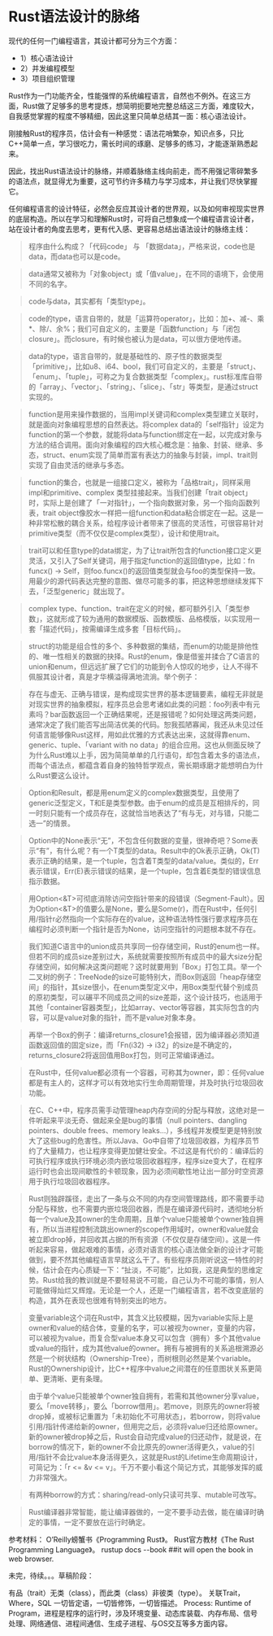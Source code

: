 # Rust语法设计的脉络

现代的任何一门编程语言，其设计都可分为三个方面：

- 1）核心语法设计
- 2）并发编程模型
- 3）项目组织管理

Rust作为一门功能齐全，性能强悍的系统编程语言，自然也不例外。在这三方面，Rust做了足够多的思考提炼，想简明扼要地完整总结这三方面，难度较大，自我感觉掌握的程度不够精细，因此这里只简单总结其一面：核心语法设计。

刚接触Rust的程序员，估计会有一种感觉：语法花哨繁杂，知识点多，只比C++简单一点，学习很吃力，需长时间的琢磨、足够多的练习，才能逐渐熟悉起来。

因此，找出Rust语法设计的脉络，并顺着脉络主线向前走，而不用强记零碎繁多的语法点，就显得尤为重要，这可节约许多精力与学习成本，并让我们尽快掌握它。

任何编程语言的设计特征，必然会反应其设计者的世界观，以及如何审视现实世界的底层构造。所以在学习和理解Rust时，可将自己想象成一个编程语言设计者，站在设计者的角度去思考，更有代入感、更容易总结出语法设计的脉络主线：

> 程序由什么构成？「代码code」 与 「数据data」，严格来说，code也是data，而data也可以是code。

> data通常又被称为「对象object」或「值value」，在不同的语境下，会使用不同的名字。

> code与data，其实都有「类型type」。

> code的type，语言自带的，就是「运算符operator」，比如：加+、减-、乘*、除/、余%；我们可自定义的，主要是「函数function」与「闭包closure」。而closure，有时候也被认为是data，可以很方便地传递。

> data的type，语言自带的，就是基础性的、原子性的数据类型「primitive」，比如u8、i64、bool，我们可自定义的，主要是「struct」、「enum」、「tuple」，可称之为复合数据类型「complex」。rust标准库自带的「array」、「vector」、「string」、「slice」、「str」等类型，是通过struct实现的。

> function是用来操作数据的，当用impl关键词和complex类型建立关联时，就是面向对象编程思想的自然表达。将complex data的「self指针」设定为function的第一个参数，就能将data与function绑定在一起，以完成对象与方法的结合调用。面向对象编程的四大核心概念是：抽象、封装、继承、多态，struct、enum实现了简单而富有表达力的抽象与封装，impl、trait则实现了自由灵活的继承与多态。

> function的集合，也就是一组接口定义，被称为「品格trait」，同样采用impl和primitive、complex 类型挂接起来。当我们创建「trait object」时，实际上是创建了「一对指针」，一个指向数据对象，另一个指向函数列表，trait object像胶水一样把一组function和data粘合绑定在一起。这是一种非常松散的耦合关系，给程序设计者带来了很高的灵活性，可很容易针对primitive类型（而不仅仅是complex类型），设计和使用trait。

> trait可以和任意type的data绑定，为了让trait所包含的function接口定义更灵活，又引入了Self关键词，用于指定function的返回值type，比如：fn funcx() -> Self，则foo.funcx()的返回值类型就会与foo的类型保持一致。用最少的源代码表达完整的意图、做尽可能多的事，把这种思想继续发挥下去，「泛型generic」就出现了。

> complex type、function、trait在定义的时候，都可额外引入「类型参数」，这就形成了较为通用的数据模版、函数模版、品格模版，以实现用一套「描述代码」，按需编译生成多套「目标代码」。

> struct的功能是组合性的多个、多种数据的集结，而enum的功能是排他性的、唯一性相关的数据的抉择。Rust的enum，像是借鉴并揉合了C语言的union和enum，但远远扩展了它们的功能到令人惊叹的地步，让人不得不佩服其设计者，真是才华横溢得满地流淌。举个例子：

> 存在与虚无、正确与错误，是构成现实世界的基本逻辑要素，编程无非就是对现实世界的抽象模拟，程序员总会思考诸如此类的问题：foo列表中有元素吗？bar函数返回一个正确结果呢，还是报错呢？如何处理这两类问题，通常决定了我们能否写出简洁优美的代码。恕我孤陋寡闻，我还从未见过任何语言能够像Rust这样，用如此优雅的方式表达出来，这就得靠enum、generic、tuple、「variant with no data」的组合应用。这也从侧面反映了为什么Rust难以上手，因为简简单单的几行语句，却包含着太多的语法点，而每个语法点，都蕴含着自身的独特哲学观点，需长期琢磨才能想明白为什么Rust要这么设计。

> Option和Result，都是用enum定义的complex数据类型，且使用了generic泛型定义，T和E是类型参数。由于enum的成员是互相排斥的，同一时刻只能有一个成员存在，这就恰当地表达了“有与无，对与错，只能二选一”的情景。

> Option中的None表示“无”，不包含任何数据的变量，很神奇吧？Some表示“有”，有什么呢？有一个T类型的data。Result中的Ok表示正确，Ok(T)表示正确的结果，是一个tuple，包含着T类型的data/value。类似的，Err表示错误，Err(E)表示错误的结果，是一个tuple，包含着E类型的错误信息指示数据。

> 用Option<&T>可彻底消除访问空指针带来的段错误（Segment-Fault）。因为Option<&T>的值要么是None，要么是Some(r)，而在Rust中，任何引用/指针r必然指向一个实际存在的value，这种语法特性强行要求程序员在编程时必须判断一个指针是否为None，访问空指针的问题根本就不存在。

> 我们知道C语言中的union成员共享同一份存储空间，Rust的enum也一样。但若不同的成员size差别过大，系统就需要按照所有成员中的最大size分配存储空间，如何解决这类问题呢？这时就要用到「Box」打包工具。举一个二叉树的例子：TreeNode<T>的size可能特别大，而Box则返回「heap存储空间」的指针，其size很小，在enum类型定义中，用Box类型代替个别成员的原初类型，可以碾平不同成员之间的size差距，这个设计技巧，也适用于其他「container容器类型」，比如array、vector等容器，其实际包含的内容，可以是value对象的指针，而不是value对象本身。


> 再举一个Box的例子：编译returns_closure1会报错，因为编译器必须知道函数返回值的固定size，而「Fn(i32) -> i32」的size是不确定的，returns_closure2将返回值用Box打包，则可正常编译通过。

> 在Rust中，任何value都必须有一个容器，可称其为owner，即：任何value都是有主人的，这样才可以有效地实行生命周期管理，并及时执行垃圾回收功能。

> 在C、C++中，程序员需手动管理heap内存空间的分配与释放，这绝对是一件听起来平淡无奇、做起来全是bug的事情（null pointers、dangling pointers、double frees、memory leaks...），多线程并发模型更是特别放大了这些bug的危害性。所以Java、Go中自带了垃圾回收器，为程序员节约了大量精力，也让程序变得更加健壮安全。不过这是有代价的：编译后的可执行程序或执行环境必须内嵌垃圾回收器程序，程序size变大了，在程序运行时也会出现间歇性的卡顿现象，因为必须间歇性地让出一部分时空资源用于执行垃圾回收器程序。

> Rust则独辟蹊径，走出了一条与众不同的内存空间管理路线，即不需要手动分配与释放，也不需要内嵌垃圾回收器，而是在编译源代码时，透彻地分析每一个value及其owner的生命周期，且单个value只能被单个owner独自拥有，所以当进程控制流跳出owner的scope作用域时，owner和value就会被立即drop掉，并回收其占据的所有资源（不仅仅是存储空间）。这是一件听起来容易，做起艰难的事情，必须对语言的核心语法做全新的设计才可能做到，要不然其他编程语言早就这么干了。有些程序员刚听说这一特性的时候，估计会在内心质疑一下：“扯淡，不可能”，比如我，这是典型的思维定势。Rust给我的教训就是不要轻易说不可能，自己认为不可能的事情，别人可能做得灿烂又辉煌。无论是一个人，还是一门编程语言，若不改变底层的构造，其外在表现也很难有特别突出的地方。

> 变量variable这个词在Rust中，其含义比较模糊，因为variable实际上是owner和value的结合体，变量的名字，可以被视为owner，变量的内容，可以被视为value，而复合型value本身又可以包含（拥有）多个其他value或value的指针，成为其他value的owner。拥有与被拥有的关系追根溯源必然是一个树状结构（Ownership-Tree），而树根则必然是某个variable。Rust的Ownership设计，比C++程序中value之间潜在的任意图状关系更简单、更清晰、更有条理。

> 由于单个value只能被单个owner独自拥有，若需和其他owner分享value，要么「move转移」，要么「borrow借用」。若move，则原先的owner将被drop掉，或被标记重置为「未初始化不可用状态」，若borrow，则将value引用/指针传递给新的owner，但用完之后，必须将value归还给原owner。新的owner被drop掉之后，Rust会自动完成value的归还动作，就是说，在borrow的情况下，新的owner不会比原先的owner活得更久，value的引用/指针不会比value本身活得更久，这就是Rust的Lifetime生命周期设计，可简记为：「r <= &v <= v」。千万不要小看这个简记方式，其能够发挥的威力非常强大。


> 有两种borrow的方式：sharing/read-only只读可共享、mutable可改写。

> Rust编译器非常智能，能让编译器做的，一定不要手动去做，能在编译时确定的事情，一定不要放在运行时确定。

参考材料：
O’Reilly螃蟹书《Programming Rust》。
Rust官方教材《The Rust Programming Language》。
rustup docs --book  ##it will open the book in web browser.

未完，待续。。。草稿阶段：

有品（trait）无类（class），而此类（class）非彼类（type）。
关联Trait，Where，SQL
一切皆定语，一切皆修饰，一切皆描述。
Process: Runtime of Program，进程是程序的运行时，涉及环境变量、动态库装载、内存布局、信号处理、网络通信、进程间通信、生成子进程、与OS交互等多方面内容。




